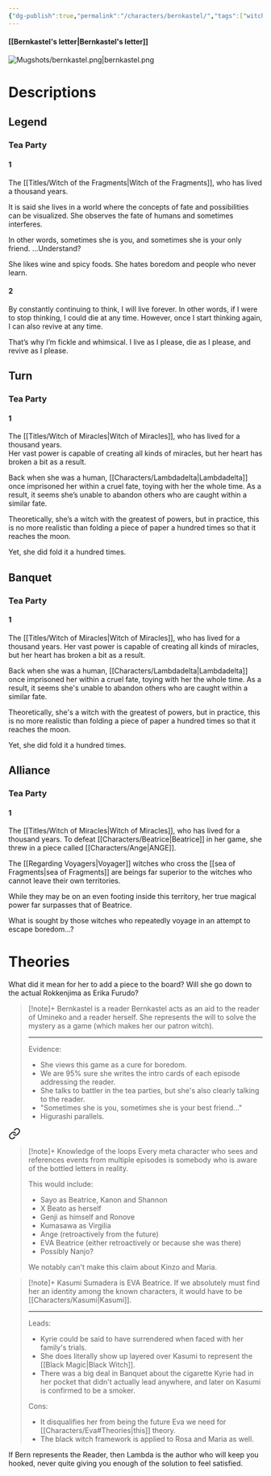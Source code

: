 ```yaml
---
{"dg-publish":true,"permalink":"/characters/bernkastel/","tags":["witch"]}
---
```


#### [[Bernkastel's letter\|Bernkastel's letter]]
![Mugshots/bernkastel.png|bernkastel.png](/img/user/Mugshots/bernkastel.png)
# Descriptions

## Legend
### Tea Party
#### 1
The [[Titles/Witch of the Fragments\|Witch of the Fragments]], who has lived a thousand years.

It is said she lives in a world where the concepts of fate and possibilities can be visualized. She observes the fate of humans and sometimes interferes.

In other words, sometimes she is you, and sometimes she is your only friend. ...Understand?

She likes wine and spicy foods. She hates boredom and people who never learn.
#### 2
By constantly continuing to think, I will live forever. In other words, if I were to stop thinking, I could die at any time. However, once I start thinking again, I can also revive at any time.

That’s why I’m fickle and whimsical. I live as I please, die as I please, and revive as I please.
## Turn
### Tea Party
#### 1
The [[Titles/Witch of Miracles\|Witch of Miracles]], who has lived for a thousand years.  
Her vast power is capable of creating all kinds of miracles, but her heart has broken a bit as a result.  

Back when she was a human, [[Characters/Lambdadelta\|Lambdadelta]] once imprisoned her within a cruel fate, toying with her the whole time. As a result, it seems she’s unable to abandon others who are caught within a similar fate.  

Theoretically, she’s a witch with the greatest of powers, but in practice, this is no more realistic than folding a piece of paper a hundred times so that it reaches the moon.  

Yet, she did fold it a hundred times.  
## Banquet
### Tea Party
#### 1
The [[Titles/Witch of Miracles\|Witch of Miracles]], who has lived for a thousand years.
Her vast power is capable of creating all kinds of miracles, but her heart has broken a bit as a result.

Back when she was a human, [[Characters/Lambdadelta\|Lambdadelta]] once imprisoned her within a cruel fate, toying with her the whole time. As a result, it seems she's unable to abandon others who are caught within a similar fate.

Theoretically, she's a witch with the greatest of powers, but in practice, this is no more realistic than folding a piece of paper a hundred times so that it reaches the moon.

Yet, she did fold it a hundred times.
## Alliance
### Tea Party
#### 1
The [[Titles/Witch of Miracles\|Witch of Miracles]], who has lived for a thousand years. To defeat [[Characters/Beatrice\|Beatrice]] in her game, she threw in a piece called [[Characters/Ange\|ANGE]].

The [[Regarding Voyagers\|Voyager]] witches who cross the [[sea of Fragments\|sea of Fragments]] are beings far superior to the witches who cannot leave their own territories.

While they may be on an even footing inside this territory, her true magical power far surpasses that of Beatrice.

What is sought by those witches who repeatedly voyage in an attempt to escape boredom...?
# Theories
What did it mean for her to add a piece to the board?
Will she go down to the actual Rokkenjima as Erika Furudo?

> [!note]+ Bernkastel is a reader
> Bernkastel acts as an aid to the reader of Umineko and a reader herself. She represents the will to solve the mystery as a game (which makes her our patron witch).
> 
> ---
> Evidence:
> - She views this game as a cure for boredom.
> - We are 95% sure she writes the intro cards of each episode addressing the reader.
> - She talks to battler in the tea parties, but she's also clearly talking to the reader.
> - "Sometimes she is you, sometimes she is your best friend..."
> - Higurashi parallels.


<div class="transclusion internal-embed is-loaded"><a class="markdown-embed-link" href="/the-rhymes-of-magic/#592946" aria-label="Open link"><svg xmlns="http://www.w3.org/2000/svg" width="24" height="24" viewBox="0 0 24 24" fill="none" stroke="currentColor" stroke-width="2" stroke-linecap="round" stroke-linejoin="round" class="svg-icon lucide-link"><path d="M10 13a5 5 0 0 0 7.54.54l3-3a5 5 0 0 0-7.07-7.07l-1.72 1.71"></path><path d="M14 11a5 5 0 0 0-7.54-.54l-3 3a5 5 0 0 0 7.07 7.07l1.71-1.71"></path></svg></a><div class="markdown-embed">



> [!note]+ Knowledge of the loops
> Every meta character who sees and references events from multiple episodes is somebody who is aware of the bottled letters in reality.
> 
> This would include:
> - Sayo as Beatrice, Kanon and Shannon
> - X Beato as herself
> - Genji as himself and Ronove
> - Kumasawa as Virgilia
> - Ange (retroactively from the future)
> - EVA Beatrice (either retroactively or because she was there)
> - Possibly Nanjo?
> 
> We notably can't make this claim about Kinzo and Maria.

</div></div>



<div class="transclusion internal-embed is-loaded"><div class="markdown-embed">



> [!note]+ Kasumi Sumadera is EVA Beatrice.
> If we absolutely must find her an identity among the known characters, it would have to be [[Characters/Kasumi\|Kasumi]].
> 
> ---
> Leads:
> - Kyrie could be said to have surrendered when faced with her family's trials.
> - She does literally show up layered over Kasumi  to represent the [[Black Magic\|Black Witch]].
> - There was a big deal in Banquet about the cigarette Kyrie had in her pocket that didn't actually lead anywhere, and later on Kasumi is confirmed to be a smoker.
> 
> Cons:
> - It disqualifies her from being the future Eva we need for [[Characters/Eva#Theories\|this]] theory.
> - The black witch framework is applied to Rosa and Maria as well.

</div></div>

If Bern represents the Reader, then Lambda is the author who will keep you hooked, never quite giving you enough of the solution to feel satisfied.